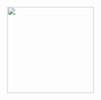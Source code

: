 <p align="center"> <img width="200" <img src="https://komarev.com/ghpvc/?username=decelt&color=921fa9&style=for-the-badge&label=LIES+COUNT">
